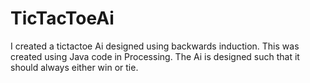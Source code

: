 # TicTacToeAi
I created a tictactoe Ai designed using backwards induction. This was created using Java code in Processing.
The Ai is designed such that it should always either win or tie.
